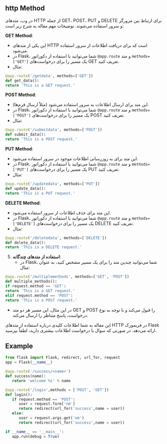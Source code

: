 ## http Method
 در وب، متدهای HTTP از جمله GET، POST، PUT و DELETE برای ارتباط بین مرورگر و سرور استفاده می‌شوند. توضیحات مهم مقاله به شرح زیر است:

 **GET Method**:
   - این یکی از متدهای HTTP است که برای دریافت اطلاعات از سرور استفاده می‌شود.
   - در Flask، شما می‌توانید با استفاده از دکوراتور `@app.route` و متد `methods=['GET']` یک مسیر را برای درخواست‌های GET تعریف کنید.
   - مثال:

```python
@app.route('/getdata', methods=['GET'])
def get_data():
return 'This is a GET request.'
```

 **POST Method**:
   - این متد برای ارسال اطلاعات به سرور استفاده می‌شود (مثلاً ارسال فرم‌ها).
   - در Flask، شما می‌توانید با استفاده از دکوراتور `@app.route` و متد `methods=['POST']` یک مسیر را برای درخواست‌های POST تعریف کنید.
   - مثال:
```python
@app.route('/submitdata', methods=['POST'])
def submit_data():
return 'This is a POST request.'
```

 **PUT Method**:
   - این متد برای به روزرسانی اطلاعات موجود در سرور استفاده می‌شود.
   - در Flask، شما می‌توانید با استفاده از دکوراتور `@app.route` و متد `methods=['PUT']` یک مسیر را برای درخواست‌های PUT تعریف کنید.
   - مثال:
```python
@app.route('/updatedata', methods=['PUT'])
def update_data():
return 'This is a PUT request.'
```

 **DELETE Method**:
   - این متد برای حذف اطلاعات از سرور استفاده می‌شود.
   - در Flask، شما می‌توانید با استفاده از دکوراتور `@app.route` و متد `methods=['DELETE']` یک مسیر را برای درخواست‌های DELETE تعریف کنید.
   - مثال:
```python
@app.route('/deletedata', methods=['DELETE'])
def delete_data():
return 'This is a DELETE request.'
```

5. **استفاده از متدهای چندگانه**:
   - در Flask، شما می‌توانید چندین متد را برای یک مسیر مشخص کنید، به عنوان مثال:

```python
@app.route('/multiplemethods', methods=['GET', 'POST'])
def multiple_methods():
if request.method == 'GET':
return 'This is a GET request.'
elif request.method == 'POST':
return 'This is a POST request.'
```

   - در این مثال، این مسیر هر دو متد GET و POST را قبول می‌کند و با توجه به نوع درخواست، پاسخ متناظر را ارسال می‌کند.

این مقاله به شما اطلاعات کلیدی درباره استفاده از متدهای HTTP در فریمورک Flask ارائه می‌دهد. در صورتی که سوال یا درخواست اطلاعات بیشتری دارید، لطفاً بپرسید.


## Example
```python
from flask import Flask, redirect, url_for, request
app = Flask(__name__)

@app.route('/success/<name>')
def success(name):
   return 'welcome %s' % name

@app.route('/login',methods = ['POST', 'GET'])
def login():
   if request.method == 'POST':
      user = request.form['nm']
      return redirect(url_for('success',name = user))
   else:
      user = request.args.get('nm')
      return redirect(url_for('success',name = user))

if __name__ == '__main__':
   app.run(debug = True)
```
